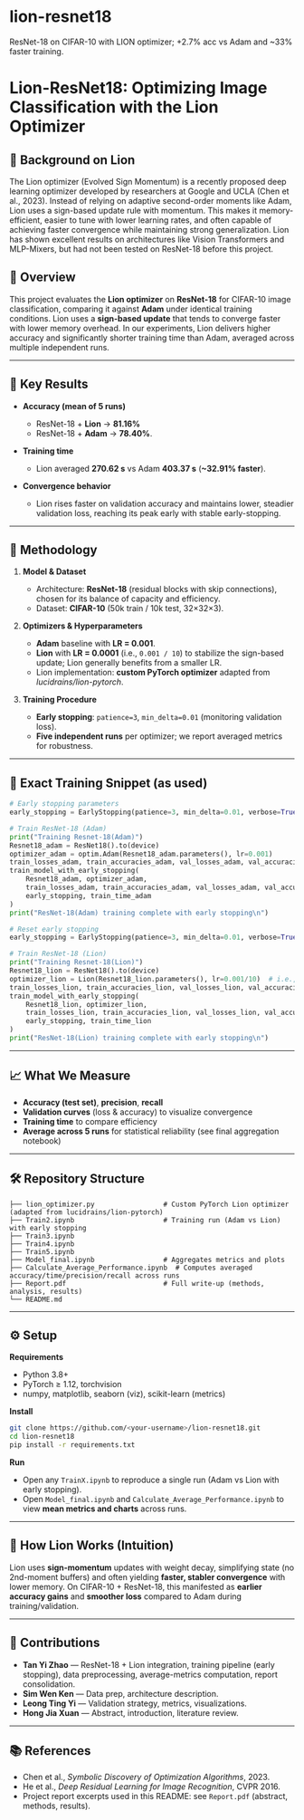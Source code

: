 # lion-resnet18
ResNet-18 on CIFAR-10 with LION optimizer; +2.7% acc vs Adam and ~33% faster training.


# Lion-ResNet18: Optimizing Image Classification with the Lion Optimizer

## 🦁 Background on Lion

The Lion optimizer (Evolved Sign Momentum) is a recently proposed deep learning optimizer developed by researchers at Google and UCLA (Chen et al., 2023). Instead of relying on adaptive second-order moments like Adam, Lion uses a sign-based update rule with momentum. This makes it memory-efficient, easier to tune with lower learning rates, and often capable of achieving faster convergence while maintaining strong generalization. Lion has shown excellent results on architectures like Vision Transformers and MLP-Mixers, but had not been tested on ResNet-18 before this project.


## 📌 Overview

This project evaluates the **Lion optimizer** on **ResNet-18** for CIFAR-10 image classification, comparing it against **Adam** under identical training conditions. Lion uses a **sign-based update** that tends to converge faster with lower memory overhead. In our experiments, Lion delivers higher accuracy and significantly shorter training time than Adam, averaged across multiple independent runs.&#x20;

---

## 🚀 Key Results

* **Accuracy (mean of 5 runs)**

  * ResNet-18 + **Lion** → **81.16%**
  * ResNet-18 + **Adam** → **78.40%**.&#x20;
* **Training time**

  * Lion averaged **270.62 s** vs Adam **403.37 s** (**\~32.91% faster**).&#x20;
* **Convergence behavior**

  * Lion rises faster on validation accuracy and maintains lower, steadier validation loss, reaching its peak early with stable early-stopping. &#x20;

---

## 🔬 Methodology

1. **Model & Dataset**

   * Architecture: **ResNet-18** (residual blocks with skip connections), chosen for its balance of capacity and efficiency. &#x20;
   * Dataset: **CIFAR-10** (50k train / 10k test, 32×32×3).&#x20;

2. **Optimizers & Hyperparameters**

   * **Adam** baseline with **LR = 0.001**.
   * **Lion** with **LR = 0.0001** (i.e., `0.001 / 10`) to stabilize the sign-based update; Lion generally benefits from a smaller LR.&#x20;
   * Lion implementation: **custom PyTorch optimizer** adapted from *lucidrains/lion-pytorch*.&#x20;

3. **Training Procedure**

   * **Early stopping**: `patience=3`, `min_delta=0.01` (monitoring validation loss).
   * **Five independent runs** per optimizer; we report averaged metrics for robustness.&#x20;

---

## 🧪 Exact Training Snippet (as used)

```python
# Early stopping parameters
early_stopping = EarlyStopping(patience=3, min_delta=0.01, verbose=True)

# Train ResNet-18 (Adam)
print("Training Resnet-18(Adam)")
Resnet18_adam = ResNet18().to(device)
optimizer_adam = optim.Adam(Resnet18_adam.parameters(), lr=0.001)
train_losses_adam, train_accuracies_adam, val_losses_adam, val_accuracies_adam, train_time_adam = [], [], [], [], []
train_model_with_early_stopping(
    Resnet18_adam, optimizer_adam,
    train_losses_adam, train_accuracies_adam, val_losses_adam, val_accuracies_adam,
    early_stopping, train_time_adam
)
print("ResNet-18(Adam) training complete with early stopping\n")

# Reset early stopping
early_stopping = EarlyStopping(patience=3, min_delta=0.01, verbose=True)

# Train ResNet-18 (Lion)
print("Training Resnet-18(Lion)")
Resnet18_lion = ResNet18().to(device)
optimizer_lion = Lion(Resnet18_lion.parameters(), lr=0.001/10)  # i.e., 0.0001
train_losses_lion, train_accuracies_lion, val_losses_lion, val_accuracies_lion, train_time_lion = [], [], [], [], []
train_model_with_early_stopping(
    Resnet18_lion, optimizer_lion,
    train_losses_lion, train_accuracies_lion, val_losses_lion, val_accuracies_lion,
    early_stopping, train_time_lion
)
print("ResNet-18(Lion) training complete with early stopping\n")
```

---

## 📈 What We Measure

* **Accuracy (test set)**, **precision**, **recall**
* **Validation curves** (loss & accuracy) to visualize convergence
* **Training time** to compare efficiency
* **Average across 5 runs** for statistical reliability (see final aggregation notebook)&#x20;

---

## 🛠️ Repository Structure

```
├── lion_optimizer.py                 # Custom PyTorch Lion optimizer (adapted from lucidrains/lion-pytorch)
├── Train2.ipynb                      # Training run (Adam vs Lion) with early stopping
├── Train3.ipynb
├── Train4.ipynb
├── Train5.ipynb
├── Model_final.ipynb                 # Aggregates metrics and plots
├── Calculate_Average_Performance.ipynb  # Computes averaged accuracy/time/precision/recall across runs
├── Report.pdf                        # Full write-up (methods, analysis, results)
└── README.md
```

---

## ⚙️ Setup

**Requirements**

* Python 3.8+
* PyTorch ≥ 1.12, torchvision
* numpy, matplotlib, seaborn (viz), scikit-learn (metrics)

**Install**

```bash
git clone https://github.com/<your-username>/lion-resnet18.git
cd lion-resnet18
pip install -r requirements.txt
```

**Run**

* Open any `TrainX.ipynb` to reproduce a single run (Adam vs Lion with early stopping).
* Open `Model_final.ipynb` and `Calculate_Average_Performance.ipynb` to view **mean metrics and charts** across runs.

---

## 🧠 How Lion Works (Intuition)

Lion uses **sign-momentum** updates with weight decay, simplifying state (no 2nd-moment buffers) and often yielding **faster, stabler convergence** with lower memory. On CIFAR-10 + ResNet-18, this manifested as **earlier accuracy gains** and **smoother loss** compared to Adam during training/validation.  &#x20;

---

## 👥 Contributions

* **Tan Yi Zhao** — ResNet-18 + Lion integration, training pipeline (early stopping), data preprocessing, average-metrics computation, report consolidation.
* **Sim Wen Ken** — Data prep, architecture description.
* **Leong Ting Yi** — Validation strategy, metrics, visualizations.
* **Hong Jia Xuan** — Abstract, introduction, literature review.

---

## 📚 References

* Chen et al., *Symbolic Discovery of Optimization Algorithms*, 2023.
* He et al., *Deep Residual Learning for Image Recognition*, CVPR 2016.
* Project report excerpts used in this README: see `Report.pdf` (abstract, methods, results).&#x20;


